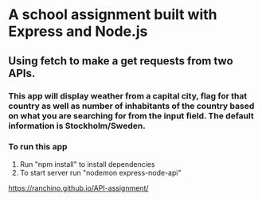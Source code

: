 # A school assignment built with Express and Node.js
## Using fetch to make a get requests from two APIs.
### This app will display weather from a capital city, flag for that country as well as number of inhabitants of the country based on what you are searching for from the input field. The default information is Stockholm/Sweden.

### To run this app
1. Run "npm install" to install dependencies
2. To start server run "nodemon express-node-api"

https://ranchino.github.io/API-assignment/
